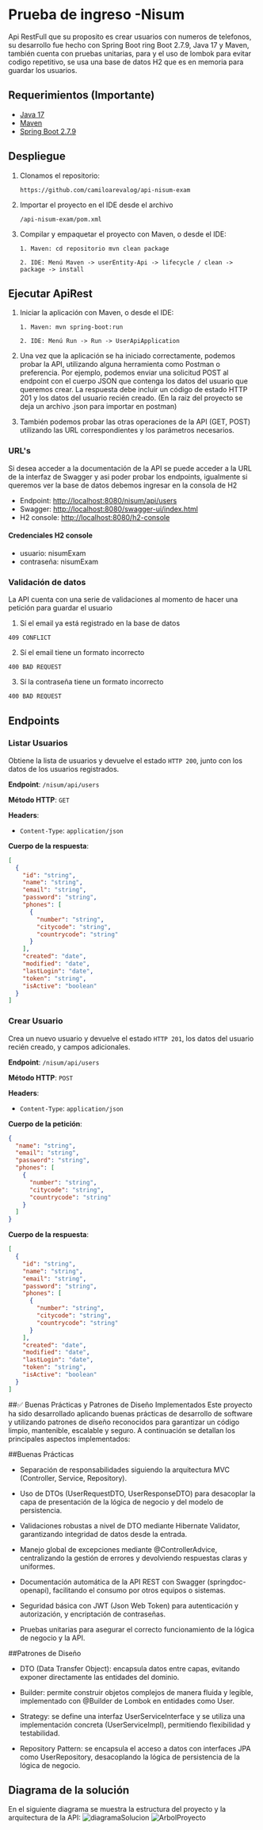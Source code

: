 # Prueba de ingreso -Nisum

Api RestFull que su proposito es crear usuarios con numeros de telefonos, su desarrollo fue hecho con Spring Boot
ring Boot 2.7.9, Java 17 y Maven, también cuenta con pruebas unitarias, para
y el uso de lombok para evitar codigo repetitivo, se usa una base de datos H2 que es
en memoria para guardar los usuarios.

## Requerimientos (Importante)

- [Java 17](https://www.oracle.com/java/technologies/downloads/#java17)
- [Maven](https://maven.apache.org/download.cgi)
- [Spring Boot 2.7.9](https://spring.io/projects/spring-boot)

## Despliegue

1. Clonamos el repositorio:

   `https://github.com/camiloarevalog/api-nisum-exam`

2. Importar el proyecto en el IDE desde el archivo

   `/api-nisum-exam/pom.xml`

3. Compilar y empaquetar el proyecto con Maven, o desde el IDE:

   `1. Maven: cd repositorio mvn clean package`

   `2. IDE: Menú Maven -> userEntity-Api -> lifecycle / clean -> package -> install`

## Ejecutar ApiRest

1. Iniciar la aplicación con Maven, o desde el IDE:

   `1. Maven: mvn spring-boot:run`

   `2. IDE: Menú Run -> Run -> UserApiApplication`

2. Una vez que la aplicación se ha iniciado correctamente, podemos probar la API, utilizando alguna herramienta como
   Postman o preferencia. Por ejemplo, podemos enviar una solicitud POST al endpoint con el cuerpo JSON que contenga los datos
   del usuario que queremos crear. La respuesta debe incluir un código de estado HTTP 201 y los datos del usuario recién
   creado. (En la raiz del proyecto se deja un archivo .json para importar en postman)

3. También podemos probar las otras operaciones de la API (GET, POST) utilizando las URL correspondientes y los
   parámetros necesarios.

### URL's

Si desea acceder a la documentación de la API se puede acceder a la URL de la interfaz de Swagger
y asi poder probar los endpoints, igualmente si queremos ver la base de datos debemos ingresar en la consola de H2


* Endpoint: [http://localhost:8080/nisum/api/users](http://localhost:8080/nisum/api/users)
* Swagger: [http://localhost:8080/swagger-ui/index.html](http://localhost:8080/swagger-ui/index.html)
* H2 console: [http://localhost:8080/h2-console](http://localhost:8080/h2-console)

#### Credenciales H2 console

* usuario: nisumExam
* contraseña: nisumExam

### Validación de datos

La API cuenta con una serie de validaciones al momento de hacer una petición para guardar el usuario

1. Sí el email ya está registrado en la base de datos

`409 CONFLICT`

2. Sí el email tiene un formato incorrecto

`400 BAD REQUEST`

3. Sí la contraseña tiene un formato incorrecto

`400 BAD REQUEST`

## Endpoints

### Listar Usuarios

Obtiene la lista de usuarios y devuelve el estado `HTTP 200`, junto con los datos de los usuarios registrados.

**Endpoint**: `/nisum/api/users`

**Método HTTP**: `GET`

**Headers**:

- `Content-Type`: `application/json`

**Cuerpo de la respuesta**:

```json
[
  {
    "id": "string",
    "name": "string",
    "email": "string",
    "password": "string",
    "phones": [
      {
        "number": "string",
        "citycode": "string",
        "countrycode": "string"
      }
    ],
    "created": "date",
    "modified": "date",
    "lastLogin": "date",
    "token": "string",
    "isActive": "boolean"
  }
]
```

### Crear Usuario

Crea un nuevo usuario y devuelve el estado `HTTP 201`, los datos del usuario recién creado, y campos adicionales.

**Endpoint**: `/nisum/api/users`

**Método HTTP**: `POST`

**Headers**:

- `Content-Type`: `application/json`

**Cuerpo de la petición**:

```json
{
  "name": "string",
  "email": "string",
  "password": "string",
  "phones": [
    {
      "number": "string",
      "citycode": "string",
      "countrycode": "string"
    }
  ]
}
```

**Cuerpo de la respuesta**:

```json
[
  {
    "id": "string",
    "name": "string",
    "email": "string",
    "password": "string",
    "phones": [
      {
        "number": "string",
        "citycode": "string",
        "countrycode": "string"
      }
    ],
    "created": "date",
    "modified": "date",
    "lastLogin": "date",
    "token": "string",
    "isActive": "boolean"
  }
]
```
##✅ Buenas Prácticas y Patrones de Diseño Implementados
Este proyecto ha sido desarrollado aplicando buenas prácticas de desarrollo de software y utilizando patrones de diseño reconocidos para garantizar un código limpio, mantenible, escalable y seguro. A continuación se detallan los principales aspectos implementados:

##Buenas Prácticas
- Separación de responsabilidades siguiendo la arquitectura MVC (Controller, Service, Repository).

- Uso de DTOs (UserRequestDTO, UserResponseDTO) para desacoplar la capa de presentación de la lógica de negocio y del modelo de persistencia.

- Validaciones robustas a nivel de DTO mediante Hibernate Validator, garantizando integridad de datos desde la entrada.

- Manejo global de excepciones mediante @ControllerAdvice, centralizando la gestión de errores y devolviendo respuestas claras y uniformes.

- Documentación automática de la API REST con Swagger (springdoc-openapi), facilitando el consumo por otros equipos o sistemas.

- Seguridad básica con JWT (Json Web Token) para autenticación y autorización, y encriptación de contraseñas.

- Pruebas unitarias para asegurar el correcto funcionamiento de la lógica de negocio y la API.

##Patrones de Diseño

- DTO (Data Transfer Object): encapsula datos entre capas, evitando exponer directamente las entidades del dominio.

- Builder: permite construir objetos complejos de manera fluida y legible, implementado con @Builder de Lombok en entidades como User.

- Strategy: se define una interfaz UserServiceInterface y se utiliza una implementación concreta (UserServiceImpl), permitiendo flexibilidad y testabilidad.

- Repository Pattern: se encapsula el acceso a datos con interfaces JPA como UserRepository, desacoplando la lógica de persistencia de la lógica de negocio.

## Diagrama de la solución

En el siguiente diagrama se muestra la estructura del proyecto y la arquitectura de la API:
![diagramaSolucion](https://github.com/camiloarevalog/exam-api-nisum/assets/29645816/fd146c12-5605-4a2d-9b2d-d1f286d46299)
![ArbolProyecto](https://github.com/user-attachments/assets/8fd24343-8ea0-4ddb-90a3-d6427a7857d0)
